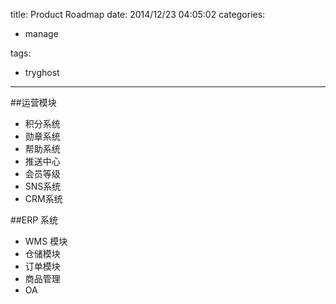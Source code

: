 title: Product Roadmap
date: 2014/12/23 04:05:02
categories:

 - manage 


tags:

- tryghost

---

##运营模块
 * 积分系统
 * 勋章系统
 * 帮助系统
 * 推送中心
 * 会员等级
 * SNS系统
 * CRM系统 

##ERP 系统
 * WMS 模块
 * 仓储模块
 * 订单模块
 * 商品管理
 * OA






